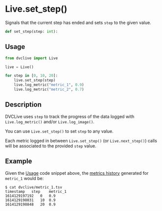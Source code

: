 # Live.set_step()

Signals that the current step has ended and sets `step` to the given value.

```py
def set_step(step: int):
```

## Usage

```py
from dvclive import Live

live = Live()

for step in [0, 10, 20]:
    live.set_step(step)
    live.log_metric("metric_1", 0.9)
    live.log_metric("metric_2", 0.7)
```

## Description

DVCLive uses `step` to track the progress of the data logged with
`Live.log_metric()` and/or `Live.log_image()`.

You can use `Live.set_step()` to set `step` to any value.

Each metric logged in between `Live.set_step()` (or `Live.next_step()`) calls
will be associated to the provided `step` value.

## Example

Given the [Usage](#usage) code snippet above, the
[metrics history](/doc/dvclive/api-reference/live/log_metric#description)
generated for `metric_1` would be:

```cli
$ cat dvclive/metric_1.tsv
timestamp	step	metric_1
1614129197192	0	0.9
1614129198031   10	0.9
1614129198848	20	0.9
```
